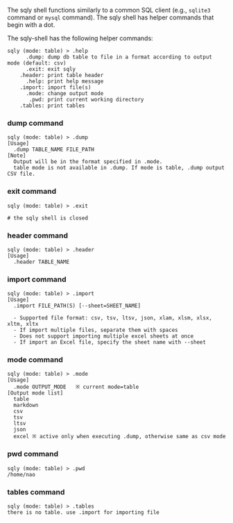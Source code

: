 
The sqly shell functions similarly to a common SQL client (e.g., `sqlite3` command or `mysql` command). The sqly shell has helper commands that begin with a dot. 

The sqly-shell has the following helper commands:

```shell
sqly (mode: table) > .help
      .dump: dump db table to file in a format according to output mode (default: csv)
      .exit: exit sqly
    .header: print table header
      .help: print help message
    .import: import file(s)
      .mode: change output mode
       .pwd: print current working directory
    .tables: print tables
```

### dump command

```shell
sqly (mode: table) > .dump
[Usage]
  .dump TABLE_NAME FILE_PATH
[Note]
  Output will be in the format specified in .mode.
  table mode is not available in .dump. If mode is table, .dump output CSV file.
```

### exit command

```shell
sqly (mode: table) > .exit

# the sqly shell is closed
```

### header command

```shell
sqly (mode: table) > .header
[Usage]
  .header TABLE_NAME
```

### import command

```shell
sqly (mode: table) > .import
[Usage]
  .import FILE_PATH(S) [--sheet=SHEET_NAME]

  - Supported file format: csv, tsv, ltsv, json, xlam, xlsm, xlsx, xltm, xltx
  - If import multiple files, separate them with spaces
  - Does not support importing multiple excel sheets at once
  - If import an Excel file, specify the sheet name with --sheet
```

### mode command

```shell
sqly (mode: table) > .mode
[Usage]
  .mode OUTPUT_MODE   ※ current mode=table
[Output mode list]
  table
  markdown
  csv
  tsv
  ltsv
  json
  excel ※ active only when executing .dump, otherwise same as csv mode
```

### pwd command

```shell
sqly (mode: table) > .pwd
/home/nao
```

### tables command

```shell
sqly (mode: table) > .tables
there is no table. use .import for importing file
```
